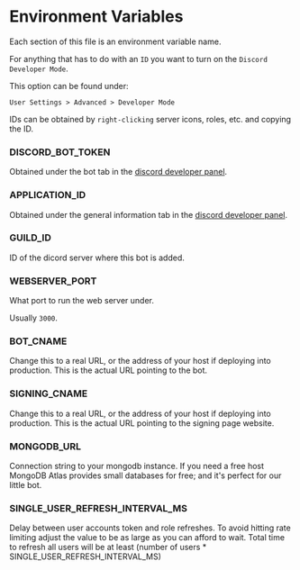 # Environment Variables

Each section of this file is an environment variable name.

For anything that has to do with an `ID` you want to turn on the `Discord Developer Mode`.

This option can be found under:

`User Settings > Advanced > Developer Mode`

IDs can be obtained by `right-clicking` server icons, roles, etc. and copying the ID.

### DISCORD_BOT_TOKEN
Obtained under the bot tab in the [discord developer panel](https://discord.com/developers/applications).
  
### APPLICATION_ID
Obtained under the general information tab in the [discord developer panel](https://discord.com/developers/applications).
  
### GUILD_ID
ID of the dicord server where this bot is added.
  
### WEBSERVER_PORT
What port to run the web server under.

Usually `3000`.
  
### BOT_CNAME
Change this to a real URL, or the address of your host if deploying into production. This is the actual URL pointing to the bot.

### SIGNING_CNAME
Change this to a real URL, or the address of your host if deploying into production. This is the actual URL pointing to the signing page website.

### MONGODB_URL
Connection string to your mongodb instance. If you need a free host MongoDB Atlas provides small databases for free; and it's perfect for our little bot.

### SINGLE_USER_REFRESH_INTERVAL_MS
Delay between user accounts token and role refreshes. To avoid hitting rate limiting adjust the value to be as large as you can afford to wait. Total time to refresh all users will be at least (number of users * SINGLE_USER_REFRESH_INTERVAL_MS)
